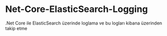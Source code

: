 # Net-Core-ElasticSearch-Logging
.Net Core ile ElasticSearch üzerinde loglama ve bu logları kibana üzerinden takip etme
